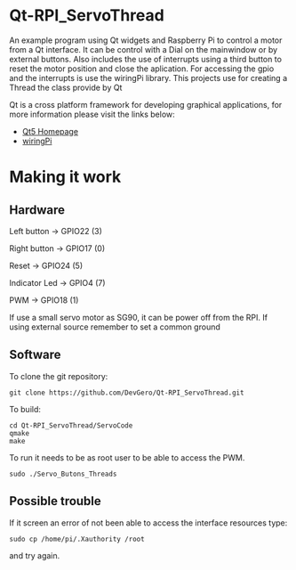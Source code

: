 # Qt-RPI_ServoThread

An example program using Qt widgets and Raspberry Pi to control a motor from a Qt interface. It can be control with a Dial on the mainwindow or by external buttons. Also includes the use of interrupts using a third button to reset the motor position and close the aplication. For accessing the gpio and the interrupts is use the wiringPi library.
This projects use for creating a Thread the class provide by Qt 

Qt is a cross platform framework for developing graphical applications, for more information please visit the links below:
* [Qt5 Homepage](https://www.qt.io/)
* [wiringPi](http://wiringpi.com/reference/priority-interrupts-and-threads/)

# Making it work

Hardware
--------------
Left button    -> GPIO22 (3)

Right button   -> GPIO17 (0)

Reset          -> GPIO24 (5)

Indicator Led  -> GPIO4  (7)

PWM            -> GPIO18 (1)

If use a small servo motor as SG90, it can be power off from the RPI. If using external source remember to set a common ground

Software
-----

To clone the git repository:

    git clone https://github.com/DevGero/Qt-RPI_ServoThread.git    

To build:

    cd Qt-RPI_ServoThread/ServoCode
    qmake
    make

To run it needs to be as root user to be able to access the PWM.

    sudo ./Servo_Butons_Threads

Possible trouble
----------------

If it screen an error of not been able to access the interface resources type:

    sudo cp /home/pi/.Xauthority /root

and try again.
